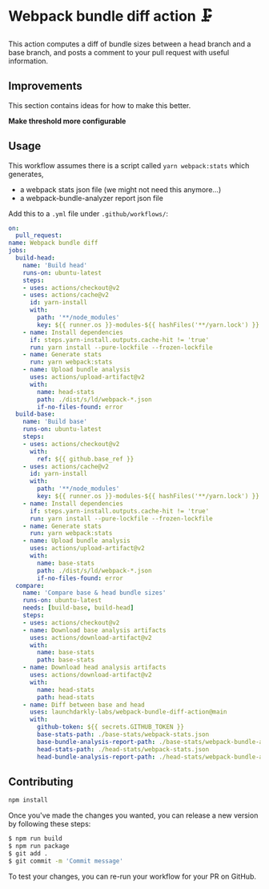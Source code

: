 # Webpack bundle diff action 🗜

This action computes a diff of bundle sizes between a head branch and a base branch, and posts a comment to your pull request with useful information.

## Improvements

This section contains ideas for how to make this better.

**Make threshold more configurable**

## Usage

This workflow assumes there is a script called `yarn webpack:stats` which generates,
- a webpack stats json file (we might not need this anymore…)
- a webpack-bundle-analyzer report json file

Add this to a `.yml` file under `.github/workflows/`:

```yaml
on:
  pull_request:
name: Webpack bundle diff
jobs:
  build-head:
    name: 'Build head'
    runs-on: ubuntu-latest
    steps:
    - uses: actions/checkout@v2
    - uses: actions/cache@v2
      id: yarn-install
      with:
        path: '**/node_modules'
        key: ${{ runner.os }}-modules-${{ hashFiles('**/yarn.lock') }}
    - name: Install dependencies
      if: steps.yarn-install.outputs.cache-hit != 'true'
      run: yarn install --pure-lockfile --frozen-lockfile
    - name: Generate stats
      run: yarn webpack:stats
    - name: Upload bundle analysis
      uses: actions/upload-artifact@v2
      with:
        name: head-stats
        path: ./dist/s/ld/webpack-*.json
        if-no-files-found: error
  build-base:
    name: 'Build base'
    runs-on: ubuntu-latest
    steps:
    - uses: actions/checkout@v2
      with:
        ref: ${{ github.base_ref }}
    - uses: actions/cache@v2
      id: yarn-install
      with:
        path: '**/node_modules'
        key: ${{ runner.os }}-modules-${{ hashFiles('**/yarn.lock') }}
    - name: Install dependencies
      if: steps.yarn-install.outputs.cache-hit != 'true'
      run: yarn install --pure-lockfile --frozen-lockfile
    - name: Generate stats
      run: yarn webpack:stats
    - name: Upload bundle analysis
      uses: actions/upload-artifact@v2
      with:
        name: base-stats
        path: ./dist/s/ld/webpack-*.json
        if-no-files-found: error
  compare:
    name: 'Compare base & head bundle sizes'
    runs-on: ubuntu-latest
    needs: [build-base, build-head]
    steps:
    - uses: actions/checkout@v2
    - name: Download base analysis artifacts
      uses: actions/download-artifact@v2
      with:
        name: base-stats
        path: base-stats
    - name: Download head analysis artifacts
      uses: actions/download-artifact@v2
      with:
        name: head-stats
        path: head-stats
    - name: Diff between base and head
      uses: launchdarkly-labs/webpack-bundle-diff-action@main
      with:
        github-token: ${{ secrets.GITHUB_TOKEN }}
        base-stats-path: ./base-stats/webpack-stats.json
        base-bundle-analysis-report-path: ./base-stats/webpack-bundle-analyzer-report.json
        head-stats-path: ./head-stats/webpack-stats.json
        head-bundle-analysis-report-path: ./head-stats/webpack-bundle-analyzer-report.json

```

## Contributing

```bash
npm install
```

Once you've made the changes you wanted, you can release a new version by following these steps:

```bash
$ npm run build
$ npm run package
$ git add .
$ git commit -m 'Commit message'
```

To test your changes, you can re-run your workflow for your PR on GitHub.

